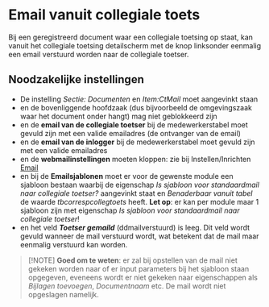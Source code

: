 # Email vanuit collegiale toets

Bij een geregistreerd document waar een collegiale toetsing op staat, kan vanuit het collegiale toetsing detailscherm met de knop linksonder eenmalig een email verstuurd worden naar de collegiale toetser.

## Noodzakelijke instellingen

- De instelling _Sectie: Documenten_ en _Item:CtMail_ moet aangevinkt staan
- en de bovenliggende hoofdzaak (dus bijvoorbeeld de omgevingszaak waar het document onder hangt) mag niet geblokkeerd zijn
- en de **email van de collegiale toetser** bij de medewerkerstabel moet gevuld zijn met een valide emailadres (de ontvanger van de email)
- en de **email van de inlogger** bij de medewerkerstabel moet gevuld zijn met een valide emailadres
- en de **webmailinstellingen** moeten kloppen: zie bij Instellen/Inrichten [Email](/instellen_inrichten/email.md)
- en bij de **Emailsjablonen** moet er voor de gewenste module een sjabloon bestaan waarbij de eigenschap _Is sjabloon voor standaardmail naar collegiale toetser?_ aangevinkt staat en _Benaderbaar vanuit tabel_ de waarde _tbcorrespcollegtoets_ heeft. **Let op**: er kan per module maar 1 sjabloon zijn met eigenschap _Is sjabloon voor standaardmail naar collegiale toetser_!
- en het veld **_Toetser gemaild_** (ddmailverstuurd) is leeg. Dit veld wordt gevuld wanneer de mail verstuurd wordt, wat betekent dat de mail maar eenmalig verstuurd kan worden.

> [!NOTE] **Goed om te weten**: er zal bij opstellen van de mail niet gekeken worden naar of er input parameters bij het sjabloon staan opgegeven, eveneens wordt er niet gekeken naar eigenschappen als _Bijlagen toevoegen_, _Documentnaam_ etc. De mail wordt niet opgeslagen namelijk.
